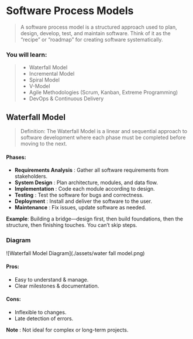 # Software Process Models
> A software process model is a structured approach used to plan, design, develop, test, and maintain software. Think of it as the “recipe” or “roadmap” for creating software systematically.

### You will learn:
> - Waterfall Model
> - Incremental Model
> - Spiral Model
> - V-Model
> - Agile Methodologies (Scrum, Kanban, Extreme Programming)
> - DevOps & Continuous Delivery

## Waterfall Model
> Definition:
> The Waterfall Model is a linear and sequential approach to software development where each phase must be completed before moving to the next.


#### Phases:
- __Requirements Analysis__ : Gather all software requirements from stakeholders.
- __System Design__ : Plan architecture, modules, and data flow.
- __Implementation__ : Code each module according to design.
- __Testing__ : Test the software for bugs and correctness.
- __Deployment__ : Install and deliver the software to the user.
- __Maintenance__ : Fix issues, update software as needed.

__Example__: Building a bridge—design first, then build foundations, then the structure, then finishing touches. You can’t skip steps.

### Diagram

![Waterfall Model Diagram](./assets/water fall model.png)

#### Pros:

- Easy to understand & manage.
- Clear milestones & documentation.

#### Cons:

- Inflexible to changes.
- Late detection of errors.

__Note__ : Not ideal for complex or long-term projects.

